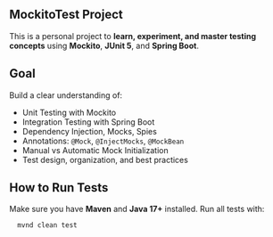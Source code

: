 ## MockitoTest Project
This is a personal project to **learn, experiment, and master testing concepts** using **Mockito**, **JUnit 5**, and **Spring Boot**.

## Goal
Build a clear understanding of:
- Unit Testing with Mockito
- Integration Testing with Spring Boot
- Dependency Injection, Mocks, Spies
- Annotations: `@Mock`, `@InjectMocks`, `@MockBean`
- Manual vs Automatic Mock Initialization
- Test design, organization, and best practices

## How to Run Tests
Make sure you have **Maven** and **Java 17+** installed.
Run all tests with:
```bash
  mvnd clean test
